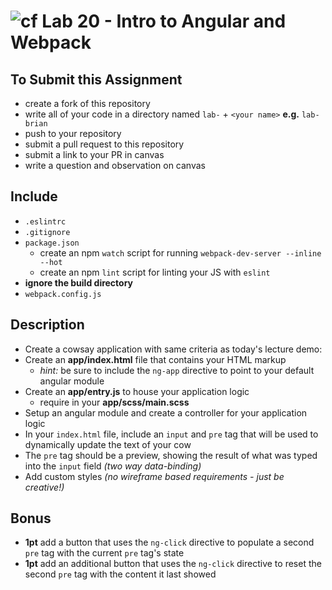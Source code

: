 ![cf](https://i.imgur.com/7v5ASc8.png) Lab 20 - Intro to Angular and Webpack
======

## To Submit this Assignment
  * create a fork of this repository
  * write all of your code in a directory named `lab-` + `<your name>` **e.g.** `lab-brian`
  * push to your repository
  * submit a pull request to this repository
  * submit a link to your PR in canvas
  * write a question and observation on canvas

## Include
  * `.eslintrc`
  * `.gitignore`
  * `package.json`
    * create an npm `watch` script for running `webpack-dev-server --inline --hot`
    * create an npm `lint` script for linting your JS with `eslint`
  * **ignore the build directory**
  * `webpack.config.js`

## Description
  * Create a cowsay application with same criteria as today's lecture demo:
  * Create an **app/index.html** file that contains your HTML markup
    * *hint:* be sure to include the `ng-app` directive to point to your default angular module
  * Create an **app/entry.js** to house your application logic
    * require in your **app/scss/main.scss**
  * Setup an angular module and create a controller for your application logic
  * In your `index.html` file, include an `input` and `pre` tag that will be used to dynamically update the text of your cow
  * The `pre` tag should be a preview, showing the result of what was typed into the `input` field *(two way data-binding)*
  * Add custom styles *(no wireframe based requirements - just be creative!)*

## Bonus
  * **1pt** add a button that uses the `ng-click` directive to populate a second `pre` tag with the current `pre` tag's state
  * **1pt** add an additional button that uses the `ng-click` directive to reset the second `pre` tag with the content it last showed
